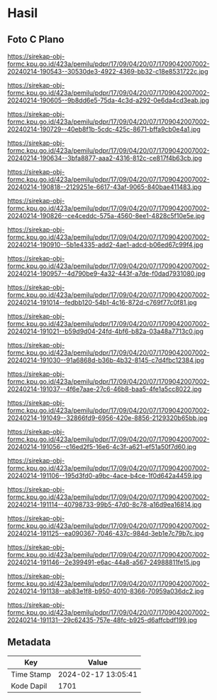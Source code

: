 # Hasil

## Foto C Plano

https://sirekap-obj-formc.kpu.go.id/423a/pemilu/pdpr/17/09/04/20/07/1709042007002-20240214-190543--30530de3-4922-4369-bb32-c18e8531722c.jpg

https://sirekap-obj-formc.kpu.go.id/423a/pemilu/pdpr/17/09/04/20/07/1709042007002-20240214-190605--9b8dd6e5-75da-4c3d-a292-0e6da4cd3eab.jpg

https://sirekap-obj-formc.kpu.go.id/423a/pemilu/pdpr/17/09/04/20/07/1709042007002-20240214-190729--40eb8f1b-5cdc-425c-8671-bffa9cb0e4a1.jpg

https://sirekap-obj-formc.kpu.go.id/423a/pemilu/pdpr/17/09/04/20/07/1709042007002-20240214-190634--3bfa8877-aaa2-4316-812c-ce817f4b63cb.jpg

https://sirekap-obj-formc.kpu.go.id/423a/pemilu/pdpr/17/09/04/20/07/1709042007002-20240214-190818--2129251e-6617-43af-9065-840bae411483.jpg

https://sirekap-obj-formc.kpu.go.id/423a/pemilu/pdpr/17/09/04/20/07/1709042007002-20240214-190826--ce4ceddc-575a-4560-8ee1-4828c5f10e5e.jpg

https://sirekap-obj-formc.kpu.go.id/423a/pemilu/pdpr/17/09/04/20/07/1709042007002-20240214-190910--5b1e4335-add2-4ae1-adcd-b06ed67c99f4.jpg

https://sirekap-obj-formc.kpu.go.id/423a/pemilu/pdpr/17/09/04/20/07/1709042007002-20240214-190957--4d790be9-4a32-443f-a7de-f0dad7931080.jpg

https://sirekap-obj-formc.kpu.go.id/423a/pemilu/pdpr/17/09/04/20/07/1709042007002-20240214-191014--fedbb120-54b1-4c16-872d-c769f77c0f81.jpg

https://sirekap-obj-formc.kpu.go.id/423a/pemilu/pdpr/17/09/04/20/07/1709042007002-20240214-191021--b59d9d04-24fd-4bf6-b82a-03a48a7713c0.jpg

https://sirekap-obj-formc.kpu.go.id/423a/pemilu/pdpr/17/09/04/20/07/1709042007002-20240214-191030--91a6868d-b36b-4b32-8145-c7d4fbc12384.jpg

https://sirekap-obj-formc.kpu.go.id/423a/pemilu/pdpr/17/09/04/20/07/1709042007002-20240214-191037--4f6e7aae-27c6-46b8-baa5-4fe1a5cc8022.jpg

https://sirekap-obj-formc.kpu.go.id/423a/pemilu/pdpr/17/09/04/20/07/1709042007002-20240214-191049--32866fd9-6956-420e-8856-2129320b65bb.jpg

https://sirekap-obj-formc.kpu.go.id/423a/pemilu/pdpr/17/09/04/20/07/1709042007002-20240214-191056--c16ed2f5-16e6-4c3f-a621-ef51a50f7d60.jpg

https://sirekap-obj-formc.kpu.go.id/423a/pemilu/pdpr/17/09/04/20/07/1709042007002-20240214-191106--195d3fd0-a9bc-4ace-b4ce-1f0d642a4459.jpg

https://sirekap-obj-formc.kpu.go.id/423a/pemilu/pdpr/17/09/04/20/07/1709042007002-20240214-191114--40798733-99b5-47d0-8c78-a16d9ea16814.jpg

https://sirekap-obj-formc.kpu.go.id/423a/pemilu/pdpr/17/09/04/20/07/1709042007002-20240214-191125--ea090367-7046-437c-984d-3eb1e7c79b7c.jpg

https://sirekap-obj-formc.kpu.go.id/423a/pemilu/pdpr/17/09/04/20/07/1709042007002-20240214-191146--2e399491-e6ac-44a8-a567-24988811fe15.jpg

https://sirekap-obj-formc.kpu.go.id/423a/pemilu/pdpr/17/09/04/20/07/1709042007002-20240214-191138--ab83e1f8-b950-4010-8366-70959a036dc2.jpg

https://sirekap-obj-formc.kpu.go.id/423a/pemilu/pdpr/17/09/04/20/07/1709042007002-20240214-191131--29c62435-757e-48fc-b925-d6affcbdf199.jpg


## Metadata

| Key        | Value               |
| ---------- | ------------------- |
| Time Stamp | 2024-02-17 13:05:41 |
| Kode Dapil | 1701                |



